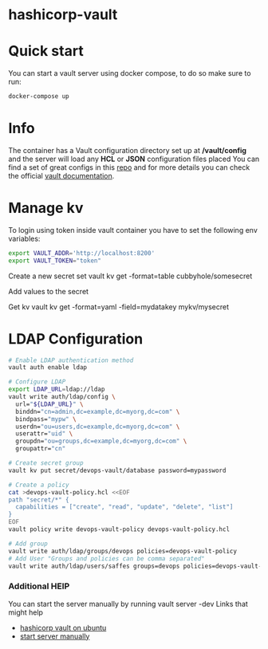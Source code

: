 # hashicorp-vault
# Quick start
You can start a vault server using docker compose, to do so make sure to run:
```sh
docker-compose up
```


# Info
The container has a Vault configuration directory set up at **/vault/config** and the server will load any **HCL** or **JSON** configuration files placed
You can find a set of great configs in this [repo](https://github.com/hashicorp/vault/tree/main/command/server/test-fixtures) and for more details you can check the official [vault documentation](https://www.vaultproject.io/docs/config/index.html).
# Manage kv
To login using token inside vault container you have to set the following env variables:
```sh
export VAULT_ADDR='http://localhost:8200'
export VAULT_TOKEN="token"
```

Create a new secret set
vault kv get -format=table cubbyhole/somesecret 

Add values to the secret

Get kv 
vault kv get -format=yaml -field=mydatakey mykv/mysecret

# LDAP Configuration
```sh
# Enable LDAP authentication method
vault auth enable ldap

# Configure LDAP
export LDAP_URL=ldap://ldap
vault write auth/ldap/config \
  url="${LDAP_URL}" \
  binddn="cn=admin,dc=example,dc=myorg,dc=com" \
  bindpass="mypw" \
  userdn="ou=users,dc=example,dc=myorg,dc=com" \
  userattr="uid" \
  groupdn="ou=groups,dc=example,dc=myorg,dc=com" \
  groupattr="cn"

# Create secret group
vault kv put secret/devops-vault/database password=mypassword

# Create a policy
cat >devops-vault-policy.hcl <<EOF
path "secret/*" {
  capabilities = ["create", "read", "update", "delete", "list"]
}
EOF
vault policy write devops-vault-policy devops-vault-policy.hcl

# Add group
vault write auth/ldap/groups/devops policies=devops-vault-policy
# Add User "Groups and policies can be comma separated"
vault write auth/ldap/users/saffes groups=devops policies=devops-vault-policy
```

### Additional HElP
You can start the server manually by running vault server -dev
Links that might help
* [hashicorp vault on ubuntu](https://www.digitalocean.com/community/tutorials/how-to-securely-manage-secrets-with-hashicorp-vault-on-ubuntu-20-04)
* [start server manually](https://learn.hashicorp.com/tutorials/vault/getting-started-dev-server)
